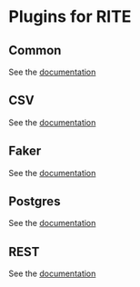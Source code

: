 # Plugins for RITE
## Common
See the [documentation](common/README.md)
## CSV
See the [documentation](csv/README.md)
## Faker
See the [documentation](faker/README.md)
## Postgres
See the [documentation](postgres/README.md)
## REST
See the [documentation](rest/README.md)
